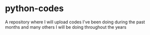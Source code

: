 # python-codes
A repository where I will upload codes I've been doing during the past months and many others I will be doing throughout the years
